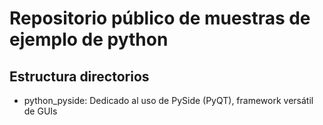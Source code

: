 # Repositorio público de muestras de ejemplo de python

## Estructura directorios

 - python_pyside: Dedicado al uso de PySide (PyQT), framework versátil de GUIs
